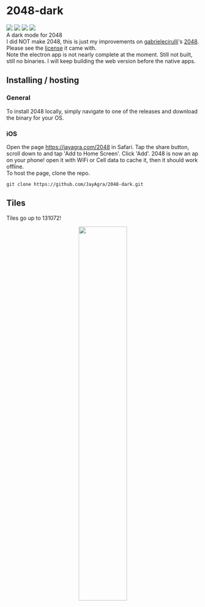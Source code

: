 # 2048-dark
<img src="https://img.shields.io/github/license/JayAgra/2048-dark" /> <img src="https://img.shields.io/badge/2048-dark%20clone-edc22e" /> <img src="https://img.shields.io/github/last-commit/JayAgra/2048-dark" /> <img src="https://img.shields.io/website?down_color=red&down_message=offline&up_color=5bc236&up_message=onlilne&url=https%3A%2F%2Fjayagra.com%2F2048%2F" /><br>
A dark mode for 2048 <br>
I did NOT make 2048, this is just my improvements on <a href="https://github.com/gabrielecirulli">gabrielecirulli</a>'s <a href="https://github.com/gabrielecirulli/2048">2048</a>. Please see the <a href="https://raw.githubusercontent.com/gabrielecirulli/2048/master/LICENSE.txt">license</a> it came with.<br>
Note the electron app is not nearly complete at the moment. Still not built, still no binaries. I will keep building the web version before the native apps.
## Installing / hosting
### General
To install 2048 locally, simply navigate to one of the releases and download the binary for your OS. <br>
### iOS
Open the page https://jayagra.com/2048 in Safari. Tap the share button, scroll down to and tap 'Add to Home Screen'. Click 'Add'. 2048 is now an ap on your phone! open it with WiFi or Cell data to cache it, then it should work offline. <br>
To host the page, clone the repo.
```
git clone https://github.com/JayAgra/2048-dark.git
```
## Tiles
Tiles go up to 131072! <br>
<p align="center">
<img src="https://jayagra.com/2048/2048-dark-tiles.png" width="50%" />
</p>
